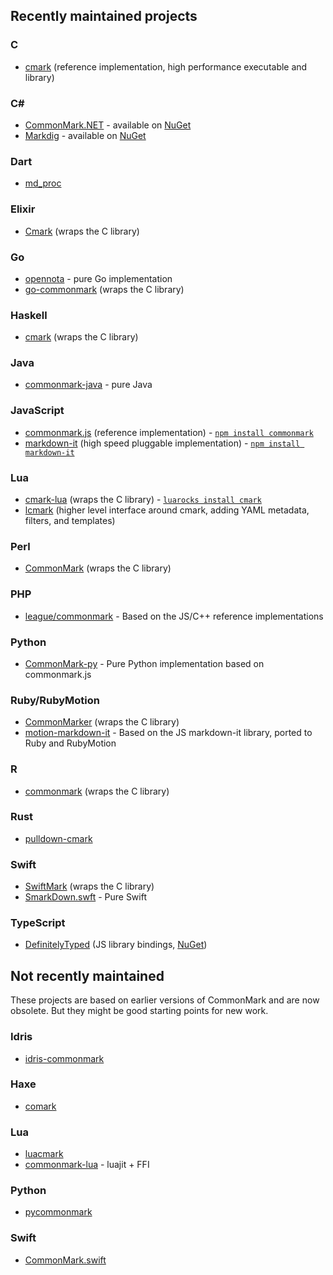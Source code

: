 ## Recently maintained projects

### C

- [cmark](https://github.com/jgm/cmark) (reference
  implementation, high performance executable and library)

### C# ###

- [CommonMark.NET](https://github.com/Knagis/CommonMark.NET) - available on [NuGet](https://www.nuget.org/packages/CommonMark.NET/)
- [Markdig](https://github.com/lunet-io/markdig) - available on [NuGet](https://www.nuget.org/packages/Markdig/)

### Dart

- [md_proc](https://github.com/dikmax/md_proc/commits/master)

### Elixir

- [Cmark](https://github.com/asaaki/cmark.ex) (wraps the C library)

### Go

- [opennota](https://github.com/opennota/markdown) - pure Go implementation
- [go-commonmark](https://github.com/rhinoman/go-commonmark) (wraps the C library)

### Haskell

- [cmark](http://hackage.haskell.org/package/cmark) (wraps the C library)

### Java

- [commonmark-java](https://github.com/atlassian/commonmark-java) - pure Java

### JavaScript

- [commonmark.js](https://github.com/jgm/commonmark.js) (reference
  implementation) - [`npm install commonmark`](https://www.npmjs.org/package/commonmark)
- [markdown-it](https://github.com/markdown-it/markdown-it) (high speed pluggable implementation) - [`npm install markdown-it`](https://www.npmjs.org/package/markdown-it)

### Lua

- [cmark-lua](https://github.com/jgm/cmark-lua) (wraps the C library) - [`luarocks install cmark`](https://luarocks.org/modules/jgm/cmark)
- [lcmark](https://github.com/jgm/lcmark) (higher level interface around cmark, adding YAML metadata, filters, and templates)

### Perl

- [CommonMark](https://metacpan.org/release/CommonMark) (wraps the C library)

### PHP

- [league/commonmark](http://commonmark.thephpleague.com/) - Based on the JS/C++ reference implementations

### Python

- [CommonMark-py](https://github.com/rtfd/CommonMark-py) - Pure Python implementation based on commonmark.js

### Ruby/RubyMotion

- [CommonMarker](https://github.com/gjtorikian/commonmarker) (wraps the C library)
- [motion-markdown-it](https://github.com/digitalmoksha/motion-markdown-it/) - Based on the JS markdown-it library, ported to Ruby and RubyMotion

### R

 - [commonmark](http://cran.r-project.org/package=commonmark) (wraps the C library)

### Rust

 - [pulldown-cmark](https://github.com/google/pulldown-cmark)

### Swift

  - [SwiftMark](http://pyroh.github.io/docs/SwiftMark/index.html) (wraps the C library)
  - [SmarkDown.swft](https://github.com/SwiftStudies/SmarkDown) - Pure Swift

### TypeScript

  - [DefinitelyTyped](https://github.com/DefinitelyTyped/DefinitelyTyped) (JS library bindings, [NuGet](https://www.nuget.org/packages/commonmark.TypeScript.DefinitelyTyped))


## Not recently maintained

These projects are based on earlier versions of CommonMark and are now obsolete.  But they might be good starting points for new work.

### Idris

- [idris-commonmark](https://github.com/soimort/idris-commonmark)

### Haxe

- [comark](https://github.com/ConstNW/comark)

### Lua

- [luacmark](https://github.com/jturner/luacmark)
- [commonmark-lua](https://github.com/jgm/commonmark-lua) - luajit + FFI

### Python

- [pycommonmark](https://github.com/bpabel/pycommonmark)

### Swift

- [CommonMark.swift](https://github.com/bnickel/CommonMark.swift)
